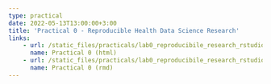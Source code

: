 ```yaml
---
type: practical
date: 2022-05-13T13:00:00+3:00
title: 'Practical 0 - Reproducible Health Data Science Research'
links:
    - url: /static_files/practicals/lab0_reproducibile_research_rstudio_rmd_git.html
      name: Practical 0 (html)
    - url: /static_files/practicals/lab0_reproducibile_research_rstudio_rmd_git.rmd
      name: Practical 0 (rmd)
---
```

